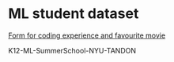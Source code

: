 # ML student dataset

[Form for coding experience and favourite movie](https://docs.google.com/spreadsheets/d/1_ngLKoPC6Dy9hCRPBC4VmFSK9TwZSx-NCQiQYwOcfC4/edit?usp=sharing)

K12-ML-SummerSchool-NYU-TANDON
